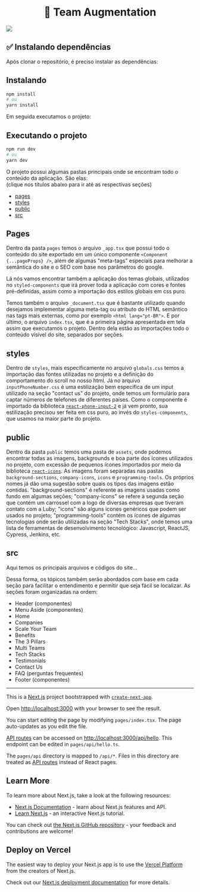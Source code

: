 <h1 align="center">🚀 Team Augmentation</h1>

<img src="https://img.shields.io/static/v1?label=Luby&message=Software&color=10B981&style=for-the-badge&logo=GHOST">

<h2>✅ Instalando dependências</h2>

Após clonar o repositório, é preciso instalar as dependências:

## Instalando

```bash
npm install
# ou
yarn install
```

Em seguida executamos o projeto:

## Executando o projeto

```bash
npm run dev
# ou
yarn dev
```

<p>O projeto possui algumas pastas principais onde se encontram todo o conteúdo da aplicação. São elas: <br />
(clique nos títulos abaixo para ir até as respectivas seções)</p>

- <a href="#pages-folder">pages</a>
- <a href="#styles-folder">styles</a>
- <a href="#public-folder">public</a>
- <a href="#src-folder">src</a>

<h2 id="pages-folder">Pages</h2>

Dentro da pasta `pages` temos o arquivo `_app.tsx` que possui todo o conteúdo do site exportado em um único componente `<Component {...pageProps} />`, além de algumas "meta-tags" especiais para melhorar a semântica do site e o SEO com base nos parâmetros do google.

Lá nós vamos encontrar também a aplicação dos temas globais, utilizados no `styled-components` que irá prover toda a aplicação com cores e fontes pré-definidas, assim como a importação dos estilos globais em css puro.

Temos também o arquivo `_document.tsx` que é bastante utilizado quando desejamos implementar alguma meta-tag ou atributo do HTML semântico nas tags mais externas, como por exemplo `<html lang="pt-BR">`. E por último, o arquivo `index.tsx`, que é a primeira página apresentada em tela assim que executamos o projeto. Dentro dela estão as importações todo o conteúdo visível do site, separados por seções.

<h2 id="styles-folder">styles</h2>

Dentro de `styles`, mais especificamente no arquivo `globals.css` temos a importação das fontes utilizadas no projeto e a definição do comportamento do scroll no nosso html. Já no arquivo `inputPhoneNumber.css` é uma estilização bem especifica de um input utilizado na seção "contact us" do projeto, onde temos um formulário para captar números de telefones de diferentes países. Como o componente é importado da biblioteca <a href="https://www.npmjs.com/package/react-phone-input-2">`react-phone-input-2`</a> e já vem pronto, sua estilização precisou ser feita em css puro, ao invés do `styles-components`, que usamos na maior parte do projeto.

<h2 id="public-folder">public</h2>

Dentro da pasta `public` temos uma pasta de `assets`, onde podemos encontrar todas as imagens, backgrounds e boa parte dos ícones utilizados no projeto, com excessão de pequenos ícones importados por meio da biblioteca <a href="react-icons.github.io/react-icons/">`react-icons`</a>. As imagens foram separadas nas pastas `background-sections`, `company-icons`, `icons` e `programming-tools`. Os próprios nomes já dão uma sugestão sobre quais os tipos das imagens estão contidas. "background-sections" é referente as imagens usadas como fundo em algumas seções; "company-icons" se refere à segunda seção que contém um carrossel com a logo de diversas empresas que tiveram contato com a Luby; "icons" são alguns icones genéricos que podem ser usados no projeto; "programming-tools" contém os ícones de algumas tecnologias onde serão utilizadas na seção "Tech Stacks", onde temos uma lista de ferramentas de desenvolvimento tecnológico: Javascript, ReactJS, Cypress, Jenkins, etc.

<h2 id="src-folder">src</h2>
<p>Aqui temos os principais arquivos e códigos do site...</p>

<p>Dessa forma, os tópicos também serão abordados com base em cada seção para facilitar o entendimento e permitir que seja fácil se localizar. As seções foram organizadas na ordem:</p>

- Header (componentes)
- Menu Aside (componentes)
- Home
- Companies
- Scale Your Team
- Benefits
- The 3 Pillars
- Multi Teams
- Tech Stacks
- Testimonials
- Contact Us
- FAQ (perguntas frequentes)
- Footer (componentes)

<hr>

This is a [Next.js](https://nextjs.org/) project bootstrapped with [`create-next-app`](https://github.com/vercel/next.js/tree/canary/packages/create-next-app).

Open [http://localhost:3000](http://localhost:3000) with your browser to see the result.

You can start editing the page by modifying `pages/index.tsx`. The page auto-updates as you edit the file.

[API routes](https://nextjs.org/docs/api-routes/introduction) can be accessed on [http://localhost:3000/api/hello](http://localhost:3000/api/hello). This endpoint can be edited in `pages/api/hello.ts`.

The `pages/api` directory is mapped to `/api/*`. Files in this directory are treated as [API routes](https://nextjs.org/docs/api-routes/introduction) instead of React pages.

## Learn More

To learn more about Next.js, take a look at the following resources:

- [Next.js Documentation](https://nextjs.org/docs) - learn about Next.js features and API.
- [Learn Next.js](https://nextjs.org/learn) - an interactive Next.js tutorial.

You can check out [the Next.js GitHub repository](https://github.com/vercel/next.js/) - your feedback and contributions are welcome!

## Deploy on Vercel

The easiest way to deploy your Next.js app is to use the [Vercel Platform](https://vercel.com/new?utm_medium=default-template&filter=next.js&utm_source=create-next-app&utm_campaign=create-next-app-readme) from the creators of Next.js.

Check out our [Next.js deployment documentation](https://nextjs.org/docs/deployment) for more details.
